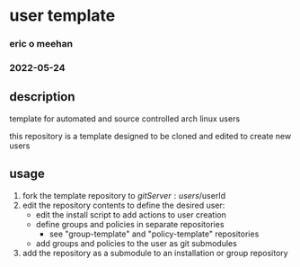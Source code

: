 # user template

### eric o meehan
### 2022-05-24

## description
template for automated and source controlled arch linux users

this repository is a template designed to be cloned and edited to create new users

## usage
1. fork the template repository to $gitServer:users/$userId
2. edit the repository contents to define the desired user:
	* edit the install script to add actions to user creation
	* define groups and policies in separate repositories
		- see "group-template" and "policy-template" repositories
	* add groups and policies to the user as git submodules
3. add the repository as a submodule to an installation or group repository
